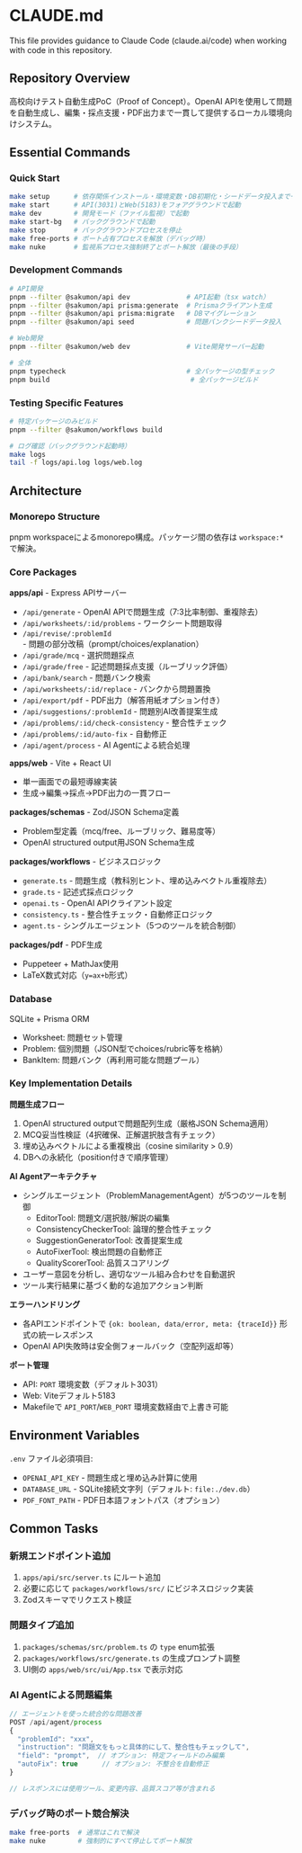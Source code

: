 # CLAUDE.md

This file provides guidance to Claude Code (claude.ai/code) when working with code in this repository.

## Repository Overview

高校向けテスト自動生成PoC（Proof of Concept）。OpenAI APIを使用して問題を自動生成し、編集・採点支援・PDF出力まで一貫して提供するローカル環境向けシステム。

## Essential Commands

### Quick Start
```bash
make setup      # 依存関係インストール・環境変数・DB初期化・シードデータ投入まで一括実行
make start      # API(3031)とWeb(5183)をフォアグラウンドで起動
make dev        # 開発モード（ファイル監視）で起動
make start-bg   # バックグラウンドで起動
make stop       # バックグラウンドプロセスを停止
make free-ports # ポート占有プロセスを解放（デバッグ時）
make nuke       # 監視系プロセス強制終了とポート解放（最後の手段）
```

### Development Commands
```bash
# API開発
pnpm --filter @sakumon/api dev              # API起動（tsx watch）
pnpm --filter @sakumon/api prisma:generate  # Prismaクライアント生成
pnpm --filter @sakumon/api prisma:migrate   # DBマイグレーション
pnpm --filter @sakumon/api seed             # 問題バンクシードデータ投入

# Web開発
pnpm --filter @sakumon/web dev              # Vite開発サーバー起動

# 全体
pnpm typecheck                              # 全パッケージの型チェック
pnpm build                                   # 全パッケージビルド
```

### Testing Specific Features
```bash
# 特定パッケージのみビルド
pnpm --filter @sakumon/workflows build

# ログ確認（バックグラウンド起動時）
make logs
tail -f logs/api.log logs/web.log
```

## Architecture

### Monorepo Structure
pnpm workspaceによるmonorepo構成。パッケージ間の依存は `workspace:*` で解決。

### Core Packages

**apps/api** - Express APIサーバー
- `/api/generate` - OpenAI APIで問題生成（7:3比率制御、重複除去）
- `/api/worksheets/:id/problems` - ワークシート問題取得
- `/api/revise/:problemId` - 問題の部分改稿（prompt/choices/explanation）
- `/api/grade/mcq` - 選択問題採点
- `/api/grade/free` - 記述問題採点支援（ルーブリック評価）
- `/api/bank/search` - 問題バンク検索
- `/api/worksheets/:id/replace` - バンクから問題置換
- `/api/export/pdf` - PDF出力（解答用紙オプション付き）
- `/api/suggestions/:problemId` - 問題別AI改善提案生成
- `/api/problems/:id/check-consistency` - 整合性チェック
- `/api/problems/:id/auto-fix` - 自動修正
- `/api/agent/process` - AI Agentによる統合処理

**apps/web** - Vite + React UI
- 単一画面での最短導線実装
- 生成→編集→採点→PDF出力の一貫フロー

**packages/schemas** - Zod/JSON Schema定義
- Problem型定義（mcq/free、ルーブリック、難易度等）
- OpenAI structured output用JSON Schema生成

**packages/workflows** - ビジネスロジック
- `generate.ts` - 問題生成（教科別ヒント、埋め込みベクトル重複除去）
- `grade.ts` - 記述式採点ロジック
- `openai.ts` - OpenAI APIクライアント設定
- `consistency.ts` - 整合性チェック・自動修正ロジック
- `agent.ts` - シングルエージェント（5つのツールを統合制御）

**packages/pdf** - PDF生成
- Puppeteer + MathJax使用
- LaTeX数式対応（`y=ax+b`形式）

### Database
SQLite + Prisma ORM
- Worksheet: 問題セット管理
- Problem: 個別問題（JSON型でchoices/rubric等を格納）
- BankItem: 問題バンク（再利用可能な問題プール）

### Key Implementation Details

**問題生成フロー**
1. OpenAI structured outputで問題配列生成（厳格JSON Schema適用）
2. MCQ妥当性検証（4択確保、正解選択肢含有チェック）
3. 埋め込みベクトルによる重複検出（cosine similarity > 0.9）
4. DBへの永続化（position付きで順序管理）

**AI Agentアーキテクチャ**
- シングルエージェント（ProblemManagementAgent）が5つのツールを制御
  - EditorTool: 問題文/選択肢/解説の編集
  - ConsistencyCheckerTool: 論理的整合性チェック
  - SuggestionGeneratorTool: 改善提案生成
  - AutoFixerTool: 検出問題の自動修正
  - QualityScorerTool: 品質スコアリング
- ユーザー意図を分析し、適切なツール組み合わせを自動選択
- ツール実行結果に基づく動的な追加アクション判断

**エラーハンドリング**
- 各APIエンドポイントで `{ok: boolean, data/error, meta: {traceId}}` 形式の統一レスポンス
- OpenAI API失敗時は安全側フォールバック（空配列返却等）

**ポート管理**
- API: `PORT` 環境変数（デフォルト3031）
- Web: Viteデフォルト5183
- Makefileで `API_PORT`/`WEB_PORT` 環境変数経由で上書き可能

## Environment Variables

`.env` ファイル必須項目:
- `OPENAI_API_KEY` - 問題生成と埋め込み計算に使用
- `DATABASE_URL` - SQLite接続文字列（デフォルト: `file:./dev.db`）
- `PDF_FONT_PATH` - PDF日本語フォントパス（オプション）

## Common Tasks

### 新規エンドポイント追加
1. `apps/api/src/server.ts` にルート追加
2. 必要に応じて `packages/workflows/src/` にビジネスロジック実装
3. Zodスキーマでリクエスト検証

### 問題タイプ追加
1. `packages/schemas/src/problem.ts` の `type` enum拡張
2. `packages/workflows/src/generate.ts` の生成プロンプト調整
3. UI側の `apps/web/src/ui/App.tsx` で表示対応

### AI Agentによる問題編集
```typescript
// エージェントを使った統合的な問題改善
POST /api/agent/process
{
  "problemId": "xxx",
  "instruction": "問題文をもっと具体的にして、整合性もチェックして",
  "field": "prompt",  // オプション: 特定フィールドのみ編集
  "autoFix": true      // オプション: 不整合を自動修正
}

// レスポンスには使用ツール、変更内容、品質スコア等が含まれる
```

### デバッグ時のポート競合解決
```bash
make free-ports  # 通常はこれで解決
make nuke        # 強制的にすべて停止してポート解放
```